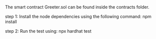 The smart contract Greeter.sol can be found inside the contracts folder.

step 1: Install the node dependencies using the following command: npm install

step 2: Run the test using: npx hardhat test
